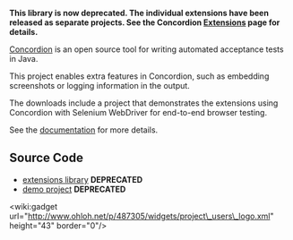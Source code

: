 **This library is now deprecated. The individual extensions have been released as separate projects. See the Concordion [Extensions](http://www.concordion.org/Extensions.html) page for details.**


[Concordion](http://www.concordion.org) is an open source tool for writing automated acceptance tests in Java.

This project enables extra features in Concordion, such as embedding screenshots or logging information in the output.

The downloads include a project that demonstrates the extensions using Concordion with Selenium WebDriver for end-to-end browser testing.

See the [documentation](http://concordion.org/ExtensionsLibrary.html) for more details.

## Source Code ##
  * [extensions library](https://github.com/concordion/concordion-extensions) **DEPRECATED**
  * [demo project](https://github.com/concordion/concordion-extensions-demo) **DEPRECATED**

&lt;wiki:gadget url="http://www.ohloh.net/p/487305/widgets/project\_users\_logo.xml" height="43" border="0"/&gt;